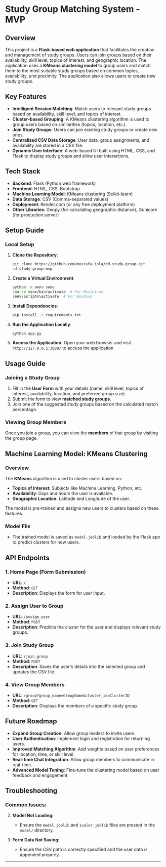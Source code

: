 # Study Group Matching System - MVP

## Overview

This project is a **Flask-based web application** that facilitates the creation and management of study groups. Users can join groups based on their availability, skill level, topics of interest, and geographic location. The application uses a **KMeans clustering model** to group users and match them to the most suitable study groups based on common topics, availability, and proximity. The application also allows users to create new study groups.

## Key Features

- **Intelligent Session Matching**: Match users to relevant study groups based on availability, skill level, and topics of interest.
- **Cluster-based Grouping**: A KMeans clustering algorithm is used to group users based on similarities (topics, location, etc.).
- **Join Study Groups**: Users can join existing study groups or create new ones.
- **Centralized CSV Data Storage**: User data, group assignments, and availability are stored in a CSV file.
- **Dynamic User Interface**: A web-based UI built using HTML, CSS, and Flask to display study groups and allow user interactions.

## Tech Stack

- **Backend**: Flask (Python web framework)
- **Frontend**: HTML, CSS, Bootstrap
- **Machine Learning Model**: KMeans clustering (Scikit-learn)
- **Data Storage**: CSV (Comma-separated values)
- **Deployment**: Render.com (or any free deployment platform)
- **Other Libraries**: Geopy (for calculating geographic distance), Gunicorn (for production server)

## Setup Guide

### Local Setup

1. **Clone the Repository**:
   ```bash
   git clone https://github.com/mustafa-tola/dd-study-group.git
   cd study-group-mvp
   ```

2. **Create a Virtual Environment**:
   ```bash
   python -m venv venv
   source venv/bin/activate  # For Mac/Linux
   venv\Scripts\activate  # For Windows
   ```

3. **Install Dependencies**:
   ```bash
   pip install -r requirements.txt
   ```

4. **Run the Application Locally**:
   ```bash
   python app.py
   ```

5. **Access the Application**:
   Open your web browser and visit `http://127.0.0.1:3000/` to access the application.

## Usage Guide

### Joining a Study Group

1. Fill in the **User Form** with your details (name, skill level, topics of interest, availability, location, and preferred group size).
2. Submit the form to view **matched study groups**.
3. Join one of the suggested study groups based on the calculated match percentage.

### Viewing Group Members

Once you join a group, you can view the **members** of that group by visiting the group page.

## Machine Learning Model: KMeans Clustering

### Overview

The **KMeans** algorithm is used to cluster users based on:

- **Topics of Interest**: Subjects like Machine Learning, Python, etc.
- **Availability**: Days and hours the user is available.
- **Geographic Location**: Latitude and Longitude of the user.

The model is pre-trained and assigns new users to clusters based on these features.

### Model File

- The trained model is saved as `model.joblib` and loaded by the Flask app to predict clusters for new users.

## API Endpoints

### 1. Home Page (Form Submission)

- **URL**: `/`
- **Method**: `GET`
- **Description**: Displays the form for user input.

### 2. Assign User to Group

- **URL**: `/assign_user`
- **Method**: `POST`
- **Description**: Predicts the cluster for the user and displays relevant study groups.

### 3. Join Study Group

- **URL**: `/join_group`
- **Method**: `POST`
- **Description**: Saves the user's details into the selected group and updates the CSV file.

### 4. View Group Members

- **URL**: `/group?group_name=GroupName&cluster_id=ClusterID`
- **Method**: `GET`
- **Description**: Displays the members of a specific study group.

## Future Roadmap

- **Expand Group Creation**: Allow group leaders to invite users.
- **User Authentication**: Implement login and registration for returning users.
- **Improved Matching Algorithm**: Add weights based on user preferences for location, time, or skill level.
- **Real-time Chat Integration**: Allow group members to communicate in real-time.
- **Advanced Model Tuning**: Fine-tune the clustering model based on user feedback and engagement.

## Troubleshooting

### Common Issues:

2. **Model Not Loading**:
   - Ensure the `model.joblib` and `scaler.joblib` files are present in the `model/` directory.

3. **Form Data Not Saving**:
   - Ensure the CSV path is correctly specified and the user data is appended properly.

---

